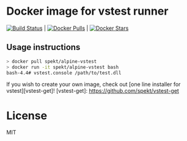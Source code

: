 # Docker image for vstest runner

[![Build Status](https://travis-ci.com/spekt/vstest-docker.svg?branch=master)](https://travis-ci.com/spekt/vstest-docker) | [![Docker Pulls](https://img.shields.io/docker/pulls/spekt/alpine-vstest.svg)](https://hub.docker.com/r/spekt/alpine-vstest/) | [![Docker Stars](https://img.shields.io/docker/stars/spekt/alpine-vstest.svg)](https://hub.docker.com/r/spekt/alpine-vstest/)

## Usage instructions
```sh
> docker pull spekt/alpine-vstest
> docker run -it spekt/alpine-vstest bash
bash-4.4# vstest.console /path/to/test.dll
```

If you wish to create your own image, check out [one line installer for vstest][vstest-get]!
[vstest-get]: https://github.com/spekt/vstest-get

# License
MIT
